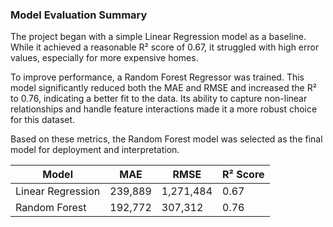 ### Model Evaluation Summary

The project began with a simple Linear Regression model as a baseline. While it achieved a reasonable R² score of 0.67, it struggled with high error values, especially for more expensive homes.

To improve performance, a Random Forest Regressor was trained. This model significantly reduced both the MAE and RMSE and increased the R² to 0.76, indicating a better fit to the data. Its ability to capture non-linear relationships and handle feature interactions made it a more robust choice for this dataset.

Based on these metrics, the Random Forest model was selected as the final model for deployment and interpretation.


| Model              | MAE       | RMSE      | R² Score |
|--------------------|-----------|-----------|----------|
| Linear Regression  | 239,889   | 1,271,484 | 0.67     |
| Random Forest      | 192,772   | 307,312   | 0.76     |
